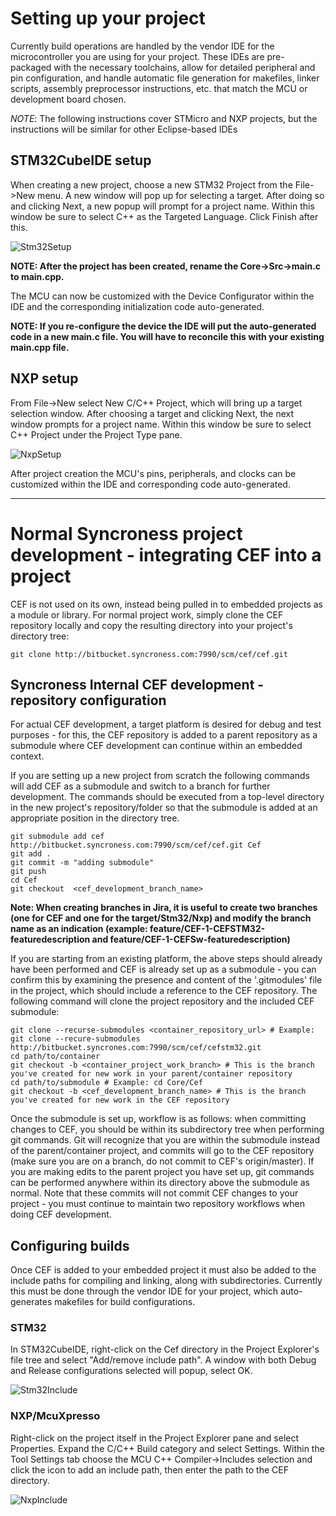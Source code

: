 # Setting up your project

Currently build operations are handled by the vendor IDE for the microcontroller you are using for your project. These IDEs are pre-packaged with the necessary toolchains, allow for detailed peripheral and pin configuration, and handle automatic file generation for makefiles, linker scripts, assembly preprocessor instructions, etc. that match the MCU or development board chosen.

*NOTE*: The following instructions cover STMicro and NXP projects, but the instructions will be similar for other Eclipse-based IDEs

## STM32CubeIDE setup

When creating a new project, choose a new STM32 Project from the File->New menu. A new window will pop up for selecting a target. After doing so and clicking Next, a new popup will prompt for a project name. Within this window be sure to select C++ as the Targeted Language. Click Finish after this.

![Stm32Setup](./DocsSource/Stm32Setup.png)

**NOTE: After the project has been created, rename the Core->Src->main.c to main.cpp.**

The MCU can now be customized with the Device Configurator within the IDE and the corresponding initialization code auto-generated. 

**NOTE: If you re-configure the device the IDE will put the auto-generated code in a new main.c file. You will have to reconcile this with your existing main.cpp file.**

## NXP setup

From File->New select New C/C++ Project, which will bring up a target selection window. After choosing a target and clicking Next, the next window prompts for a project name. Within this window be sure to select C++ Project under the Project Type pane.

![NxpSetup](./DocsSource/NxpSetup.png)

After project creation the MCU's pins, peripherals, and clocks can be customized within the IDE and corresponding code auto-generated.

---
# Normal Syncroness project development - integrating CEF into a project

CEF is not used on its own, instead being pulled in to embedded projects as a module or library. For normal project work, simply clone the CEF repository locally and copy the resulting directory into your project's directory tree:
```
git clone http://bitbucket.syncroness.com:7990/scm/cef/cef.git
```

## Syncroness Internal CEF development - repository configuration

For actual CEF development, a target platform is desired for debug and test purposes - for this, the CEF repository is added to a parent repository as a submodule where CEF development can continue within an embedded context.

If you are setting up a new project from scratch the following commands will add CEF as a submodule and switch to a branch for further development. The commands should be executed from a top-level directory in the new project's repository/folder so that the submodule is added at an appropriate position in the directory tree. 

```
git submodule add cef http://bitbucket.syncroness.com:7990/scm/cef/cef.git Cef
git add .
git commit -m "adding submodule"
git push
cd Cef
git checkout  <cef_development_branch_name>
```

**Note: When creating branches in Jira, it is useful to create two branches (one for CEF and one for the target/Stm32/Nxp) and modify the branch name as an indication (example: feature/CEF-1-CEFSTM32-featuredescription and feature/CEF-1-CEFSw-featuredescription)**

If you are starting from an existing platform, the above steps should already have been performed and CEF is already set up as a submodule - you can confirm this by examining the presence and content of the '.gitmodules' file in the project, which should include a reference to the CEF repository. The following command will clone the project repository and the included CEF submodule:
```
git clone --recurse-submodules <container_repository_url> # Example: git clone --recure-submodules http://bitbucket.syncrones.com:7990/scm/cef/cefstm32.git
cd path/to/container
git checkout -b <container_project_work_branch> # This is the branch you've created for new work in your parent/container repository
cd path/to/submodule # Example: cd Core/Cef
git checkout -b <cef_development_branch_name> # This is the branch you've created for new work in the CEF repository
```

Once the submodule is set up, workflow is as follows: when committing changes to CEF, you should be within its subdirectory tree when performing git commands. Git will recognize that you are within the submodule instead of the parent/container project, and commits will go to the CEF repository (make sure you are on a branch, do not commit to CEF's origin/master). If you are making edits to the parent project you have set up, git commands can be performed anywhere within its directory above the submodule as normal. Note that these commits will not commit CEF changes to your project - you must continue to maintain two repository workflows when doing CEF development.

## Configuring builds

Once CEF is added to your embedded project it must also be added to the include paths for compiling and linking, along with subdirectories. Currently this must be done through the vendor IDE for your project, which auto-generates makefiles for build configurations.

### STM32

In STM32CubeIDE, right-click on the Cef directory in the Project Explorer's file tree and select "Add/remove include path". A window with both Debug and Release configurations selected will popup, select OK.

![Stm32Include](./DocsSource/Stm32Include.png)

### NXP/McuXpresso

Right-click on the project itself in the Project Explorer pane and select Properties. Expand the C/C++ Build category and select Settings. Within the Tool Settings tab choose the MCU C++ Compiler->Includes selection and click the icon to add an include path, then enter the path to the CEF directory.

![NxpInclude](./DocSource/../DocsSource/NxpXpressoInclude.png)

